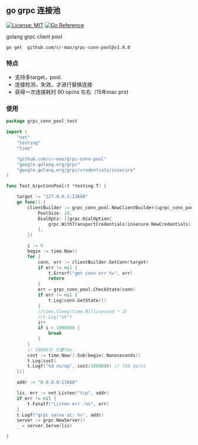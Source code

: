 ## go grpc 连接池

[![License: MIT](https://img.shields.io/badge/License-MIT-yellow.svg)](https://opensource.org/licenses/MIT)
[![Go Reference](https://pkg.go.dev/badge/github.com/cr-mao/grpc-conn-pool.svg)](https://pkg.go.dev/github.com/cr-mao/grpc-conn-pool)


golang grpc client pool 


```shell
go get  github.com/cr-mao/grpc-conn-pool@v1.0.0
```

### 特点
- 支持多target，pool. 
- 连接检测，失效，才进行替换连接
- 获得一次连接耗时 90 op/ns 左右（15年mac pro)


### 使用


```go
package grpc_conn_pool_test

import (
	"net"
	"testing"
	"time"

	"github.com/cr-mao/grpc-conn-pool"
	"google.golang.org/grpc"
	"google.golang.org/grpc/credentials/insecure"
)

func Test_GrpcConnPool(t *testing.T) {

	target := "127.0.0.1:13688"
	go func() {
		clientBuilder := grpc_conn_pool.NewClientBuilder(&grpc_conn_pool.Options{
			PoolSize: 20,
			DialOpts: []grpc.DialOption{
				grpc.WithTransportCredentials(insecure.NewCredentials()),
			},
		})

		i := 0
		begin := time.Now()
		for {
			conn, err := clientBuilder.GetConn(target)
			if err != nil {
				t.Errorf("get conn err %v", err)
				return
			}
			err = grpc_conn_pool.CheckState(conn)
			if err != nil {
				t.Log(conn.GetState())
			}
			//time.Sleep(time.Millisecond * 2)
			//t.Log("ok")
			i++
			if i > 1000000 {
				break
			}
		}
		// 10000次 只要7ms.
		cost := time.Now().Sub(begin).Nanoseconds()
		t.Log(cost)
		t.Logf("%d ns/op", cost/1000000) // 730 op/ns
	}()

	addr := "0.0.0.0:13688"

	lis, err := net.Listen("tcp", addr)
	if err != nil {
		t.Fatalf("Listen err :%v", err)
	}
	t.Logf("grpc serve at: %s", addr)
	server := grpc.NewServer()
	_ = server.Serve(lis)

}
```
